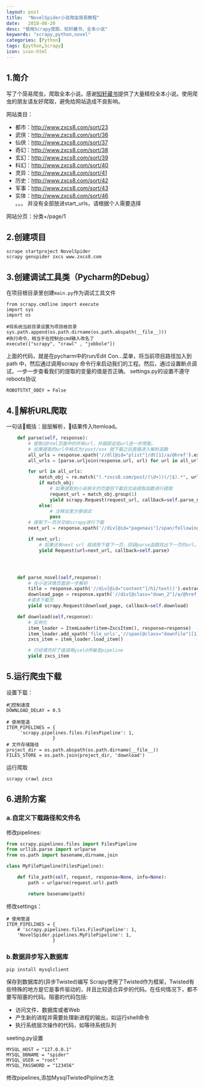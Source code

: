 ```yaml
---
layout: post
title:  "NovelSpider小说爬虫简易教程"
date:   2018-08-20
desc: "使用Scrapy爬取，知轩藏书，全本小说"
keywords: "scrapy,python,novel"
categories: [Python]
tags: [python,Scrapy]
icon: icon-html
---
```


## 1.简介
写了个简易爬虫，爬取全本小说。感谢[知轩藏书](http://http://www.zxcs8.com/)提供了大量精校全本小说。使用爬虫的朋友请友好爬取，避免给网站造成不良影响。

网站类目：
* 都市：http://www.zxcs8.com/sort/23
* 武侠：http://www.zxcs8.com/sort/36
* 仙侠：http://www.zxcs8.com/sort/37
* 奇幻：http://www.zxcs8.com/sort/38
* 玄幻：http://www.zxcs8.com/sort/39
* 科幻：http://www.zxcs8.com/sort/40
* 灵异：http://www.zxcs8.com/sort/41
* 历史：http://www.zxcs8.com/sort/42
* 军事：http://www.zxcs8.com/sort/43
* 实体：http://www.zxcs8.com/sort/46   
。。。
并没有全部放进start_urls，请根据个人需要选择

网站分页：分类+/page/1

## 2.创建项目     
```
scrape startproject NovelSpider 
scrapy genspider zxcs www.zxcs8.com
```
## 3.创建调试工具类（Pycharm的Debug） 
在项目根目录里创建`main.py`作为调试工具文件
```
from scrapy.cmdline import execute
import sys
import os

#将系统当前目录设置为项目根目录
sys.path.append(os.path.dirname(os.path.abspath(__file__)))
#执行命令，相当于在控制台cmd输入改名了
execute(["scrapy", "crawl" , "jobbole"])
```
上面的代码，就是在pycharm中的run/Edit Con…菜单，将当前项目路径加入到 path 中，然后通过调用scrapy 命令行来启动我们的工程。然后，通过设置断点调试，一步一步查看我们的提取的变量的值是否正确。
settings.py的设置不遵守reboots协议
```
ROBOTSTXT_OBEY = False
```
## 4.解析URL爬取
一句话概括：层层解析，结果传入Itemload。
```python
    def parse(self, response):
        # 提取出html页面中的所有url，并跟踪这些url进一步爬取。
        # 如果提取的url中格式为/post/xxx 就下载之后直接进入解析函数
        all_urls = response.xpath('//dl[@id="plist"]/dt[1]/a/@href').extract()
        all_urls = [parse.urljoin(response.url, url) for url in all_urls]

        for url in all_urls:
            match_obj = re.match("(.*zxcs8.com/post/(\d+))(/|$).*", url)
            if match_obj:
                # 如果提取到小说相关的页面则下载后交由提取函数进行提取
                request_url = match_obj.group(1)
                yield scrapy.Request(request_url, callback=self.parse_novel)
            else:
                # 注释这里方便调试
                pass
        # 提取下一页并交给scrapy进行下载
        next_url = response.xpath('//div[@id="pagenavi"]/span/following-sibling::a[1]/@href').extract_first("")

        if next_url:
            # 如果还有next url 就调用下载下一页，回调parse函数找出下一页的url。
            yield Request(url=next_url, callback=self.parse)




    def parse_novel(self,response):
        # 在小说详情页面进一步解析
        title = response.xpath('//div[@id="content"]/h1/text()').extract_first("")
        download_page = response.xpath('//div[@class="down_2"]/a/@href').extract_first("")
        #请求下载页
        yield scrapy.Request(download_page, callback=self.download)

    def download(self,response):
        # 实例化
        item_loader = ItemLoader(item=ZxcsItem(), response=response)
        item_loader.add_xpath('file_urls','//span[@class="downfile"][1]/a/@href')
        zxcs_item = item_loader.load_item()

        # 已经填充好了值调用yield传输至pipeline
        yield zxcs_item

```

## 5.运行爬虫下载 
设置下载：
```
#控制速度
DOWNLOAD_DELAY = 0.5

# 使用管道
ITEM_PIPELINES = {
     'scrapy.pipelines.files.FilesPipeline': 1,
                 }
# 文件存储路径
project_dir = os.path.abspath(os.path.dirname(__file__))
FILES_STORE = os.path.join(project_dir, 'download')
```
运行爬取
```
scrapy crawl zxcs
```
## 6.进阶方案
### a.自定义下载路径和文件名
修改pipelines:
```python
from scrapy.pipelines.files import FilesPipeline
from urllib.parse import urlparse
from os.path import basename,dirname,join

class MyFilePipeline(FilesPipeline):

    def file_path(self, request, response=None, info=None):
        path = urlparse(request.url).path

        return basename(path)
```
修改settings：
```
# 使用管道
ITEM_PIPELINES = {
    # 'scrapy.pipelines.files.FilesPipeline': 1,
    'NovelSpider.pipelines.MyFilePipeline': 1,
                 }
```

### b.数据异步写入数据库
```
pip install mysqlclient
```
保存到数据库的(异步Twisted)编写
Scrapy使用了Twisted作为框架，Twisted有些特殊的地方是它是事件驱动的，并且比较适合异步的代码。在任何情况下，都不要写阻塞的代码。阻塞的代码包括:

* 访问文件、数据库或者Web
* 产生新的进程并需要处理新进程的输出，如运行shell命令
* 执行系统层次操作的代码，如等待系统队列

seeting.py设置
```
MYSQL_HOST = "127.0.0.1"
MYSQL_DBNAME = "spider"
MYSQL_USER = "root"
MYSQL_PASSWORD = "123456"
```
修改pipelines,添加MysqlTwistedPipline方法


